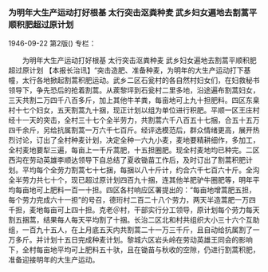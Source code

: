 ### 为明年大生产运动打好根基  太行突击沤粪种麦  武乡妇女遍地去割蒿平顺积肥超过原计划

1946-09-22
第2版()
专栏：

　　为明年大生产运动打好根基
    太行突击沤粪种麦
    武乡妇女遍地去割蒿平顺积肥超过原计划
    【本报长治讯】“突击造肥、准备种麦，为明年的大生产运动打下基幢，太行各地掀起割蒿积肥运动。武乡二区石瓮村的各自然村妇女们，在妇救秘书领导下，争先恐后的抢着割蒿。从蒺黎坪到石瓮村二里多地，沿途遍布割蒿妇女，三天共割二万四千八百多斤，加上其他牛羊粪，每亩地可上九十担肥料。四区东臬村十七个妇女，五天割蒿九十捆，现正计划以组为单位进行积肥。平顺一区王庄村经十一天的突击，全村三十七个全半劳力，共割蒿六千八百五十七捆，合五十五万四千余斤，另给抗属割蒿一万六千七百斤。经评选模范后，群众情绪更高，展开热烈讨论，订出了全村种麦计划，决定全种一六九小麦，麦地要精耕细作，多加工，全村麦地要犁三遍，每亩上一千斤蒿肥，十五担圈肥。现全村麦地均已种完。二区西沟在劳动英雄李顺达领导下自总结了夏收锄苗工作后，及时订出了割蒿积肥计划。平均每个全劳力割蒿七十七捆，每捆以八十斤计，约合六千七百六十斤。全沟全半劳力共七十个，现已超过原计划四百九十捆，连其他羊肥驴牛圈肥等，明年平均每亩地可上肥料一百一十担。四区各村响应区署提出的：“每亩地增蒿肥五担，每个劳力完成六十一担”的号召，德珩村二百二十八个劳力，两天半造蒿肥一万四千担，麦地每亩可上四十担。克老＠村，干部实行分工领导，原计划每个劳力每天割五捆蒿，结果每人每天平均割了十捆。长治二区北和村共组织大小三十六个互助组，一百九十五人，在上月底五天内共割蒿二十一万三千斤，且自动给抗属割了一万多斤。并计划十五日完成种麦计划。黎城六区岩头岭在劳动英雄王同会的影响下，全村每亩地平均可上肥料五十驮，且在锄苗与秋收的空隙，仍进行割蒿积肥，准备迎接明年的大生产运动。
